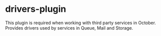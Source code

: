 # drivers-plugin

This plugin is required when working with third party services in October.
Provides drivers used by services in Queue, Mail and Storage.
